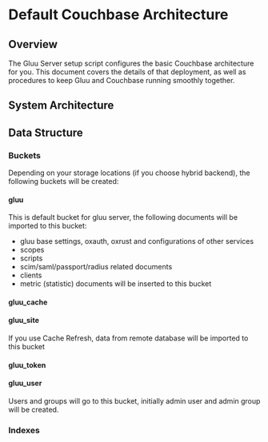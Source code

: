 # Default Couchbase Architecture

## Overview

The Gluu Server setup script configures the basic Couchbase architecture for you. This document covers the details of that deployment, as well as procedures to keep Gluu and Couchbase running smoothly together. <!-- This will obviously be better when finalized -->

## System Architecture

## Data Structure

### Buckets

Depending on your storage locations (if you choose hybrid backend), the following buckets will be created:

#### gluu
This is default bucket for gluu server, the following documents will be imported to this bucket:
  - gluu base settings, oxauth, oxrust and configurations of other services
  - scopes
  - scripts
  - scim/saml/passport/radius related documents
  - clients
  - metric (statistic) documents will be inserted to this bucket 

#### gluu_cache

#### gluu_site
If you use Cache Refresh, data from remote database will be imported to this bucket

#### gluu_token

#### gluu_user
Users and groups will go to this bucket, initially admin user and admin group will be created.


### Indexes
